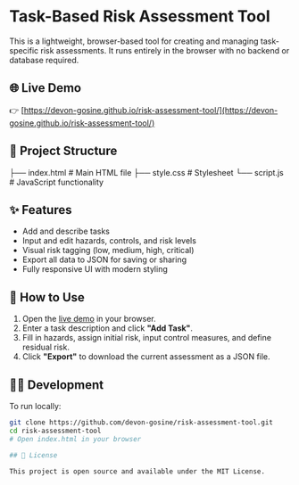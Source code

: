# Task-Based Risk Assessment Tool

This is a lightweight, browser-based tool for creating and managing task-specific risk assessments. It runs entirely in the browser with no backend or database required.

## 🌐 Live Demo

👉 [https://devon-gosine.github.io/risk-assessment-tool/](https://devon-gosine.github.io/risk-assessment-tool/)

## 📁 Project Structure

├── index.html # Main HTML file
├── style.css # Stylesheet
└── script.js # JavaScript functionality

## ✨ Features

- Add and describe tasks
- Input and edit hazards, controls, and risk levels
- Visual risk tagging (low, medium, high, critical)
- Export all data to JSON for saving or sharing
- Fully responsive UI with modern styling

## 🚀 How to Use

1. Open the [live demo](https://devon-gosine.github.io/risk-assessment-tool/) in your browser.
2. Enter a task description and click **"Add Task"**.
3. Fill in hazards, assign initial risk, input control measures, and define residual risk.
4. Click **"Export"** to download the current assessment as a JSON file.

## 🧑‍💻 Development

To run locally:

```bash
git clone https://github.com/devon-gosine/risk-assessment-tool.git
cd risk-assessment-tool
# Open index.html in your browser

## 📄 License

This project is open source and available under the MIT License.
